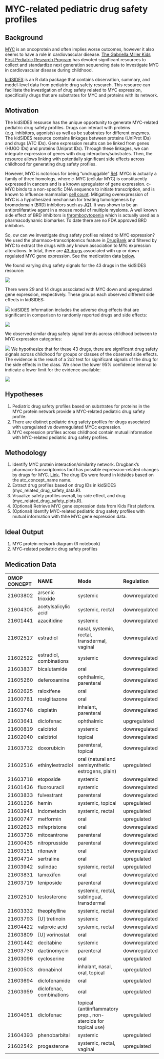 MYC-related pediatric drug safety profiles
================

## Background

[MYC](https://en.wikipedia.org/wiki/Myc#:~:text=The%20Myc%20family%20consists%20of,the%20viral%20gene%20v%2Dmyc.&text=In%20cancer%2C%20c%2Dmyc%20is,often%20constitutively%20(persistently)%20expressed)
is an oncoprotein and often implies worse outcomes, however it also
seems to have a role in cardiovascular disease. [The Gabriella Miller
Kids First Pediatric Research Program](https://kidsfirstdrc.org) has
devoted significant resources to collect and standardize next generation
sequencing data to investigate MYC in cardiovascular disease during
childhood.

[kidSIDES](https://github.com/ngiangre/kidsides) is an R data package
that contains observation, summary, and model-level data from pediatric
drug safety research. This resource can facilitate the investigation of
drug safety related to MYC expression, specifically drugs that are
substrates for MYC and proteins with its network.

## Motivation

The kidSIDES resource has the unique opportunity to generate MYC-related
pediatric drug safety profiles. Drugs can interact with proteins
(e.g. inhibitors, agonists) as well as be substrates for different
enzymes. The kidSIDES resource contains linkages between proteins
(UniProt IDs) and drugs (ATC IDs). Gene expression results can be linked
from genes (HUGO IDs) and proteins (Uniprot IDs). Through these
linkages, we can integrate expression of genes with drug
interactors/substrates. Then, the resource allows linking with
potentially significant side effects across childhood for generating
drug safety profiles.

However, MYC is notorious for being “undruggable”
[Ref](https://www.ncbi.nlm.nih.gov/pmc/articles/PMC6337544/). MYCc is
actually a family of three homologs, where c-MYC (cellular MYC) is
constituently expressed in cancers and is a known upregulator of gene
expression. c-MYC binds to a non-specific DNA sequence to initiate
transcription, and is known to influence mammalian [cell
count](https://pubmed.ncbi.nlm.nih.gov/11742404/). Mitigating
overexpression of MYC is a hypothesized mechanism for treating
tumorigenesis by bromodomain (BRD) inhibitors such as
[JQ1](http://www.ncbi.nlm.nih.gov/pubmed/21889194). It was shown to be
an antiproliferative agent in a mouse model of multiple myeloma. A well
known side effect of BRD inhibitors is
[thrombocytopenia](http://www.ncbi.nlm.nih.gov/pubmed/32989227) which is
actually used as a pharmacodynamic biomarker. To date there are no FDA
approved BRD inhibitors.

So, ow can we investigate drug safety profiles related to MYC
expression? We used the pharmaco-transcriptomics feature in
[DrugBank](https://go.drugbank.com/pharmaco/transcriptomics) and
filtered by MYC to extract the drugs with any known association to MYc
expression alterations. In total, there are [43
drugs](Drug%20names%20taken%20from%20%5Bpharmaco-transcriptomics%20table%20on%20Drugbank%20where%20Gene==MYC%5D(https://go.drugbank.com/pharmaco/transcriptomics?q%5Bg%5B0%5D%5D%5Bm%5D=or&q%5Bg%5B0%5D%5D%5Bdrug_approved_true%5D=all&q%5Bg%5B0%5D%5D%5Bdrug_nutraceutical_true%5D=all&q%5Bg%5B0%5D%5D%5Bdrug_illicit_true%5D=all&q%5Bg%5B0%5D%5D%5Bdrug_investigational_true%5D=all&q%5Bg%5B0%5D%5D%5Bdrug_withdrawn_true%5D=all&q%5Bg%5B0%5D%5D%5Bdrug_experimental_true%5D=all&q%5Bg%5B1%5D%5D%5Bm%5D=or&q%5Bg%5B1%5D%5D%5Bdrug_available_in_us_true%5D=all&q%5Bg%5B1%5D%5D%5Bdrug_available_in_ca_true%5D=all&q%5Bg%5B1%5D%5D%5Bdrug_available_in_eu_true%5D=all&commit=Apply+Filter&q%5Bdrug_precise_names_name_cont%5D=&q%5Bgene_symbol_eq%5D=MYC&q%5Bgene_id_eq%5D=&q%5Bchange_eq%5D=&q%5Binteraction_cont%5D=&q%5Bchromosome_location_cont%5D=))
associated with up or down regulated MYC gene expression. See the
medication data [below](#meds).

We found varying drug safety signals for the 43 drugs in the kidSIDES
resource:

![](imgs/number_of_side_effects_for_myc_related_drug_signals.png)

There were 29 and 14 drugs associated with MYC down and upregulated gene
expression, respectively. These groups each observed different side
effects in kidSIDES:

![](imgs/number_of_side_effects_for_myc_related_drug_signals_by_expression.png)
kidSIDES information includes the adverse drug effects that are
significant in comparison to randomly reported drugs and side effects:

![](imgs/number_of_significant_side_effects_for_myc_related_drug_signals_by_expression.png)

We observed similar drug safety signal trends across childhood between
te MYC expression categories:

![](imgs/normalized_dgam_scores_for_myc_related_signals_by_expression.png)
We hypothesize that for these 43 drugs, there are significant drug
safety signals across childhood for groups or classes of the observed
side effects. The evidence is the result of a 2x2 test for significant
signals of the drug for the side effects in the class. We show the lower
95% confidence interval to indicate a lower limit for the evidence
available:

![](imgs/enrichment_of_significant_myc_related_signals_by_expression.png)

## Hypotheses

1.  Pediatric drug safety profiles based on substrates for proteins in
    the MYC protein network provide a MYC-related pediatric drug safety
    profile.
2.  There are distinct pediatric drug safety profiles for drugs
    associated with upregulated vs downregulated MYCc expression.
3.  MYC expression profiles across childhood contain mutual information
    with MYC-related pediatric drug safety profiles.

## Methodology

1.  Identify MYC protein interaction/similarity network. Drugbank’s
    pharmaco-transcriptomics tool has possible expression-related
    changes by drugs for MYC.
    [Link](https://go.drugbank.com/pharmaco/transcriptomics?q%5Bg%5B0%5D%5D%5Bm%5D=or&q%5Bg%5B0%5D%5D%5Bdrug_approved_true%5D=all&q%5Bg%5B0%5D%5D%5Bdrug_nutraceutical_true%5D=all&q%5Bg%5B0%5D%5D%5Bdrug_illicit_true%5D=all&q%5Bg%5B0%5D%5D%5Bdrug_investigational_true%5D=all&q%5Bg%5B0%5D%5D%5Bdrug_withdrawn_true%5D=all&q%5Bg%5B0%5D%5D%5Bdrug_experimental_true%5D=all&q%5Bg%5B1%5D%5D%5Bm%5D=or&q%5Bg%5B1%5D%5D%5Bdrug_available_in_us_true%5D=all&q%5Bg%5B1%5D%5D%5Bdrug_available_in_ca_true%5D=all&q%5Bg%5B1%5D%5D%5Bdrug_available_in_eu_true%5D=all&commit=Apply+Filter&q%5Bdrug_precise_names_name_cont%5D=&q%5Bgene_symbol_eq%5D=MYC&q%5Bgene_id_eq%5D=&q%5Bchange_eq%5D=&q%5Binteraction_cont%5D=&q%5Bchromosome_location_cont%5D=).
    The drug IDs were found in kidsides based on the atc_concept_name
    name.
2.  Extract drug profiles based on drug IDs in kidSIDES
    (myc_related_drug_safety_data.R).
3.  Visualize safety profiles overall, by side effect, and drug
    (myc_related_drug_safety_plots.R).
4.  (Optional) Retrieve MYC gene expression data from Kids First
    platform.
5.  (Optional) Identify MYC-related pediatric drug safety profiles with
    mutual information with thhe MYC gene expression data.

## Ideal Output

1.  MYC protein network diagram (R notebook)
2.  MYC-related pediatric drug safety profiles

## Medication Data<a name="meds"></a>

| OMOP CONCEPT | NAME                     | Mode                                                           | Regulation    |
|:-------------|:-------------------------|:---------------------------------------------------------------|:--------------|
| 21603802     | arsenic trioxide         | systemic                                                       | downregulated |
| 21604305     | acetylsalicylic acid     | systemic, rectal                                               | downregulated |
| 21601441     | azacitidine              | systemic                                                       | downregulated |
| 21602517     | estradiol                | nasal, systemic, rectal, transdermal, vaginal                  | downregulated |
| 21602522     | estradiol, combinations  | systemic                                                       | downregulated |
| 21603837     | bicalutamide             | oral                                                           | downregulated |
| 21605260     | deferoxamine             | ophthalmic, parenteral                                         | downregulated |
| 21602625     | raloxifene               | oral                                                           | downregulated |
| 21600781     | rosiglitazone            | oral                                                           | downregulated |
| 21603748     | cisplatin                | inhalant, parenteral                                           | downregulated |
| 21603641     | diclofenac               | ophthalmic                                                     | upgregulated  |
| 21600819     | calcitriol               | systemic                                                       | downregulated |
| 21602040     | calcitriol               | topical                                                        | downregulated |
| 21603732     | doxorubicin              | parenteral, topical                                            | downregulated |
| 21602516     | ethinylestradiol         | oral (natural and semisynthetic estrogens, plain)              | upregulated   |
| 21603718     | etoposide                | systemic                                                       | downregulated |
| 21601436     | fluorouracil             | systemic                                                       | downregulated |
| 21603833     | fulvestrant              | parenteral                                                     | downregulated |
| 21601236     | hemin                    | systemic, topical                                              | upregulated   |
| 21603941     | indometacin              | systemic, rectal                                               | upregulated   |
| 21600747     | metformin                | oral                                                           | upregulated   |
| 21602623     | mifepristone             | oral                                                           | downregulated |
| 21603738     | mitoxantrone             | parenteral                                                     | downregulated |
| 21600435     | nitroprusside            | parenteral                                                     | downregulated |
| 21603151     | ritonavir                | oral                                                           | downregulated |
| 21604714     | sertraline               | oral                                                           | upregulated   |
| 21603942     | sulindac                 | systemic, rectal                                               | upregulated   |
| 21603831     | tamoxifen                | oral                                                           | downregulated |
| 21603719     | teniposide               | parenteral                                                     | downregulated |
| 21602510     | testosterone             | systemic, rectal, sublingual, transdermal                      | downregulated |
| 21603332     | theophylline             | systemic, rectal                                               | downregulated |
| 21603793     | \[U\] tretinoin          | systemic                                                       | downregulated |
| 21604422     | valproic acid            | systemic, rectal                                               | downregulated |
| 21603809     | \[U\] vorinostat         | oral                                                           | downregulated |
| 21601442     | decitabine               | systemic                                                       | downregulated |
| 21603730     | dactinomycin             | parenteral                                                     | downregulated |
| 21603096     | cycloserine              | oral                                                           | upregulated   |
| 21600503     | dronabinol               | inhalant, nasal, oral, topical                                 | upregulated   |
| 21603694     | diclofenamide            | oral                                                           | upregulated   |
| 21603959     | diclofenac, combinations | oral                                                           | upregulated   |
| 21604051     | diclofenac               | topical (antiinflammatory prep., non-steroids for topical use) | upregulated   |
| 21604393     | phenobarbital            | systemic                                                       | upregulated   |
| 21602542     | progesterone             | systemic, rectal, vaginal                                      | upregulated   |
